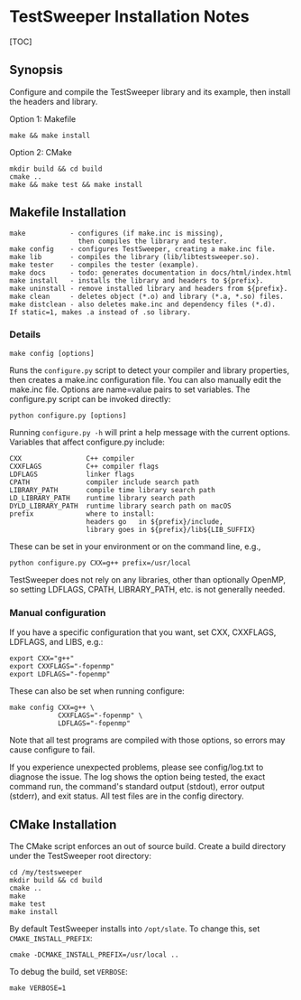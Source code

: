 TestSweeper Installation Notes
================================================================================

[TOC]

Synopsis
--------------------------------------------------------------------------------

Configure and compile the TestSweeper library and its example,
then install the headers and library.

Option 1: Makefile

    make && make install

Option 2: CMake

    mkdir build && cd build
    cmake ..
    make && make test && make install

Makefile Installation
--------------------------------------------------------------------------------

    make           - configures (if make.inc is missing),
                     then compiles the library and tester.
    make config    - configures TestSweeper, creating a make.inc file.
    make lib       - compiles the library (lib/libtestsweeper.so).
    make tester    - compiles the tester (example).
    make docs      - todo: generates documentation in docs/html/index.html
    make install   - installs the library and headers to ${prefix}.
    make uninstall - remove installed library and headers from ${prefix}.
    make clean     - deletes object (*.o) and library (*.a, *.so) files.
    make distclean - also deletes make.inc and dependency files (*.d).
    If static=1, makes .a instead of .so library.


### Details

    make config [options]

Runs the `configure.py` script to detect your compiler and library properties,
then creates a make.inc configuration file. You can also manually edit the
make.inc file. Options are name=value pairs to set variables. The configure.py
script can be invoked directly:

    python configure.py [options]

Running `configure.py -h` will print a help message with the current options.
Variables that affect configure.py include:

    CXX                C++ compiler
    CXXFLAGS           C++ compiler flags
    LDFLAGS            linker flags
    CPATH              compiler include search path
    LIBRARY_PATH       compile time library search path
    LD_LIBRARY_PATH    runtime library search path
    DYLD_LIBRARY_PATH  runtime library search path on macOS
    prefix             where to install:
                       headers go   in ${prefix}/include,
                       library goes in ${prefix}/lib${LIB_SUFFIX}

These can be set in your environment or on the command line, e.g.,

    python configure.py CXX=g++ prefix=/usr/local

TestSweeper does not rely on any libraries, other than optionally OpenMP,
so setting LDFLAGS, CPATH, LIBRARY_PATH, etc. is not generally needed.


### Manual configuration

If you have a specific configuration that you want, set CXX, CXXFLAGS, LDFLAGS,
and LIBS, e.g.:

    export CXX="g++"
    export CXXFLAGS="-fopenmp"
    export LDFLAGS="-fopenmp"

These can also be set when running configure:

    make config CXX=g++ \
                CXXFLAGS="-fopenmp" \
                LDFLAGS="-fopenmp"

Note that all test programs are compiled with those options, so errors may cause
configure to fail.

If you experience unexpected problems, please see config/log.txt to diagnose the
issue. The log shows the option being tested, the exact command run, the
command's standard output (stdout), error output (stderr), and exit status. All
test files are in the config directory.

CMake Installation
--------------------------------------------------------------------------------

The CMake script enforces an out of source build. Create a build
directory under the TestSweeper root directory:

    cd /my/testsweeper
    mkdir build && cd build
    cmake ..
    make
    make test
    make install

By default TestSweeper installs into `/opt/slate`. To change this,
set `CMAKE_INSTALL_PREFIX`:

    cmake -DCMAKE_INSTALL_PREFIX=/usr/local ..

To debug the build, set `VERBOSE`:

    make VERBOSE=1
